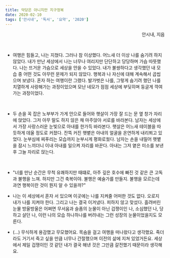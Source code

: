 ```yaml
---
title: 악당은 아니지만 지구정복
date: 2020-02-10
tags: ['안시내', '독서', '요약', '2020']
---
```


<p align="right">안시내, 지음</p>
<br>

* 여행은 힘들고, 나는 지쳤다. 그러나 참 이상했다. 어느새 더 이상 나를 숨기려 하지 않았다. 내가 만난 세상에서 나는 너무나 여리지만 단단하고 당당하며 가슴 따뜻했다. 나는 뜨거운 가슴으로 세상을 안을 수 있었다. 내가 불쌍하다고 생각했던 내 모습 중 어떤 것도 아무런 문제가 되지 않았다. 행복과 나 자신에 대해 계속해서 곱씹으며 보냈다. 혼자 하는 여행이란 그랬다. 발가벗은 나를, 그렇게 숨기려 했던 나를 치열하게 사랑해가는 과정이었으며 모난 네모가 점점 세상에 부딪히며 둥글게 깍여가는 과정이었다.

<br>

* 두 손을 꼭 잡은 노부부가 가게 안으로 들어와 햇살이 가장 잘 드는 문 옆 창가 자리에 앉았다. 그저 아무 말도 하지 않은 채 마주앉아 서로를 바라본다. 남자는 세상에서 가장 사랑스러운 눈빛으로 아내를 한가득 바라본다. 햇살은 어느새 테이블을 따듯하게 데울 정도로 커졌다. 잔뜩 커진 햇볕은 아내의 얼굴을 온연하게 내리쬐고 있었다. 눈부심에 찌푸리는 모습까지 눈부시게 평화로웠다. 남자는 손을 내밀어 햇볕을 잠시 느끼더니 이내 아내를 일으켜 자리를 바꾼다. 아내는 그저 옅은 미소를 보낸 후 그늘 자리로 앉는다.

<br>

* "너를 만난 순간은 무척 유쾌하지만 때떄로, 아주 깊은 호수에 빠진 것 같은 큰 고독과 불행을 느껴. 하지만 그건 축복이야. 불행은 예술가를 만들지. 불행을 모르는데 과연 행복이란 것이 뭔지 알 수 있을까?"

* 나는 이 세상에서 혼자 서 있으며 이곳에는 나를 지켜줄 어떠한 것도 없다. 오로지 내가 나를 지켜야 한다. 그리고 나는 결국 이겨냈다. 피하지 않고 맞섰다. 흘려버린 눈물 방울방울은 어쩌면 무서움과 슬픔의 눈물이 아닌 겁쟁이인 나, 소심했던 나, 당하고 살던 나, 이런 나의 모습 하나하나를 버려내는 그런 성장의 눈물이었을지도 모른다.

* (...) 무식하게 용감했고 무모했어요. 목숨을 걸고 여행을 떠나왔다고 생각했요. 죽더라도 거기서 죽고 싶을 만큼 너무나 간절했으며 이전의 삶에 지쳐 있었거든요. 세상에서 제일 겁쟁이인 것 같던 내가 결국 해낸 것은 그만큼 갈전했기 때문이라 생각해요.